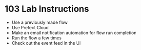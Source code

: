 # 103 Lab Instructions
- Use a previously made flow
- Use Prefect Cloud
- Make an email notification automation for flow run completion
- Run the flow a few times
- Check out the event feed in the UI